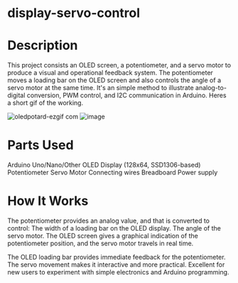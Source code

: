 # display-servo-control

# Description
This project consists an OLED screen, a potentiometer, and a servo motor to produce a visual and operational feedback system. The potentiometer moves a loading bar on the OLED screen and also controls the angle of a servo motor at the same time. It's an simple method to illustrate analog-to-digital conversion, PWM control, and I2C communication in Arduino. Heres  a short gif of the working.

![oledpotard-ezgif com](https://github.com/user-attachments/assets/09ee424a-e20a-4fcd-bc8f-37db560ff23c)
![image](https://github.com/user-attachments/assets/d66b6310-4e71-4455-93a3-9a586f1abb83)


# Parts Used
Arduino Uno/Nano/Other
OLED Display (128x64, SSD1306-based)
Potentiometer
Servo Motor
Connecting wires
Breadboard
Power supply

# How It Works
The potentiometer provides an analog value, and that is converted to control:
The width of a loading bar on the OLED display.
The angle of the servo motor.
The OLED screen gives a graphical indication of the potentiometer position, and the servo motor travels in real time.

The OLED loading bar provides immediate feedback for the potentiometer.
The servo movement makes it interactive and more practical.
Excellent for new users to experiment with simple electronics and Arduino programming.
